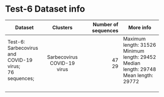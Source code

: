# Test-6 Dataset info
| Dataset 	| Clusters 	| Number of sequences 	| More info 	|
|---	|:---:	|---:	|---	|
| Test-6: <br>Sarbecovirus and <br>COVID-19 virus; <br>76 sequences;<br><br> 	| Sarbecovirus  <br>COVID-19 virus 	| 47 <br>29 	| Maximum length: 31526 <br>Minimum length: 29452 <br>Median length: 29748 <br>Mean length: 29772<br><br> 	|
